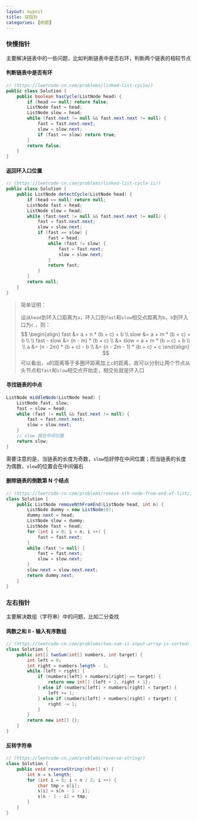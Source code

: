 ```yaml
---
layout: mypost
title: 双指针
categories: [刷题]
---
```




### 快慢指针

主要解决链表中的一些问题，比如判断链表中是否右环，判断两个链表的相较节点

#### 判断链表中是否有环

```java
// (https://leetcode-cn.com/problems/linked-list-cycle/)
public class Solution {
    public boolean hasCycle(ListNode head) {
        if (head == null) return false;
        ListNode fast = head;
        ListNode slow = head;
        while (fast.next != null && fast.next.next != null) {
            fast = fast.next.next;
            slow = slow.next;
            if (fast == slow) return true;
        }
        return false;
    }
}
```

#### 返回环入口位置

```java
// (https://leetcode-cn.com/problems/linked-list-cycle-ii/)
public class Solution {
    public ListNode detectCycle(ListNode head) {
        if (head == null) return null;
        ListNode fast = head;
        ListNode slow = head;
        while (fast.next != null && fast.next.next != null) {
            fast = fast.next.next;
            slow = slow.next;
            if (fast == slow) {
                fast = head;
                while (fast != slow) {
                    fast = fast.next;
                    slow = slow.next;
                }
                return fast;
            }
        }
        return null;
    }
}
```

> 简单证明：
>
> 设从`head`到环入口距离为`a`，环入口到`fast`和`slow`相交点距离为`b`，`b`到环入口为`c` ，则：
> $$
> \begin{align}
> fast &= a + n * (b + c) + b \\
> slow &= a + m * (b + c) + b \\
> \\
> fast - slow &= (n - m) * (b + c) \\
> &= slow = a + m * (b + c) + b \\
> \\
> a &= (n - 2m) * (b + c) - b \\
> &= (n - 2m - 1) * (b + c) + c  
> \end{align}
> $$
> 可以看出，`a`的距离等于多圈环距离加上`c`的距离，故可以分别让两个节点从头节点和`fast`和`slow`相交点开始走，相交处就是环入口

#### 寻找链表的中点

```java
ListNode middleNode(ListNode head) {
    ListNode fast, slow;
    fast = slow = head;
    while (fast != null && fast.next != null) {
        fast = fast.next.next;
        slow = slow.next;
    }
    // slow 就在中间位置
    return slow;
}
```

需要注意的是，当链表的长度为奇数，`slow`恰好停在中间位置；而当链表的长度为偶数，`slow`的位置会在中间偏右

#### 删除链表的倒数第 N 个结点

```java
// (https://leetcode-cn.com/problems/remove-nth-node-from-end-of-list/)
class Solution {
    public ListNode removeNthFromEnd(ListNode head, int n) {
        ListNode dummy = new ListNode(0);
        dummy.next = head;
        ListNode slow = dummy;
        ListNode fast = head;
        for (int i = 0; i < n; i ++) {
            fast = fast.next;
        }
        while (fast != null) {
            fast = fast.next;
            slow = slow.next;
        }
        slow.next = slow.next.next;
        return dummy.next;
    }
}
```

### 左右指针

主要解决数组（字符串）中的问题，比如二分查找

#### 两数之和 II - 输入有序数组

```java
// (https://leetcode-cn.com/problems/two-sum-ii-input-array-is-sorted/)
class Solution {
    public int[] twoSum(int[] numbers, int target) {
        int left = 0; 
        int right = numbers.length - 1;
        while (left < right) {
            if (numbers[left] + numbers[right] == target) {
                return new int[] {left + 1, right + 1};
            } else if (numbers[left] + numbers[right] < target) {
                left += 1;
            } else if (numbers[left] + numbers[right] > target) {
                right -= 1;
            }
        }
        return new int[] {};
    }
}
```

#### 反转字符串

```java
// (https://leetcode-cn.com/problems/reverse-string/)
class Solution {
    public void reverseString(char[] s) {
        int n = s.length;
        for (int i = 0; i < n / 2; i ++) {
            char tmp = s[i];
            s[i] = s[n - 1 - i];
            s[n - 1 - i] = tmp;
        }
    }
}
```

